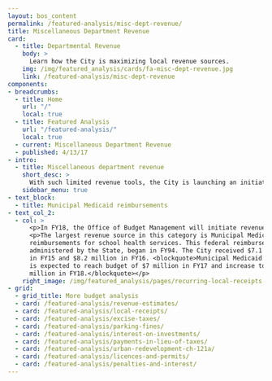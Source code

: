```yaml
---
layout: bos_content
permalink: /featured-analysis/misc-dept-revenue/
title: Miscellaneous Department Revenue
card:
  - title: Departmental Revenue
    body: >
      Learn how the City is maximizing local revenue sources.
    img: /img/featured_analysis/cards/fa-misc-dept-revenue.jpg
    link: /featured-analysis/misc-dept-revenue
components:
- breadcrumbs:
  - title: Home
    url: "/"
    local: true
  - title: Featured Analysis
    url: "/featured-analysis/"
    local: true
  - current: Miscellaneous Department Revenue
  - published: 4/13/17
- intro:
  - title: Miscellaneous department revenue
    short_desc: >
      With such limited revenue tools, the City is launching an initiative in the FY18 budget to better maximize local revenue tools. The FY18 budget includes an additional $9.7 million identified in departmental revenues.
    sidebar_menu: true
- text_block: 
  - title: Municipal Medicaid reimbursements
- text_col_2:
  - col: >
      <p>In FY18, the Office of Budget Management will initiate revenue audits to verify the accuracy of information reported with certain fees. The City anticipates recovering $2 million in revenue through these audits. This City will also work to maximize federal health insurance reimbursements and address past due bills to recover revenue.</p>
      <p>The largest revenue source in this category is Municipal Medicaid 
      reimbursements for school health services. This federal reimbursement, 
      administered by the State, began in FY94. The City received $7.1 million 
      in FY15 and $8.2 million in FY16. <blockquote>Municipal Medicaid reimbursement 
      is expected to reach budget of $7 million in FY17 and increase to $7.25 
      million in FY18.</blockquote></p>
    right_image: /img/featured_analysis/pages/recurring-local-receipts.png
- grid:
  - grid_title: More budget analysis
  - card: /featured-analysis/revenue-estimates/
  - card: /featured-analysis/local-receipts/
  - card: /featured-analysis/excise-taxes/
  - card: /featured-analysis/parking-fines/
  - card: /featured-analysis/interest-on-investments/
  - card: /featured-analysis/payments-in-lieu-of-taxes/
  - card: /featured-analysis/urban-redevelopment-ch-121a/
  - card: /featured-analysis/licences-and-permits/
  - card: /featured-analysis/penalties-and-interest/
---
```

